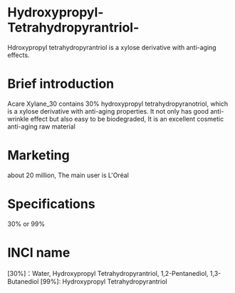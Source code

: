 # Hydroxypropyl-Tetrahydropyrantriol-
Hdroxypropyl tetrahydropyrantriol is a xylose derivative with anti-aging effects.
# Brief introduction
Acare Xylane_30 contains 30% hydroxypropyl tetrahydropyranotriol, which is a xylose derivative with anti-aging properties. It not only has good anti-wrinkle effect but also easy to be biodegraded, It is an excellent cosmetic anti-aging raw material
# Marketing
about 20 million, The main user is L'Oréal
# Specifications
30% or 99%
# INCI name
[30%]：Water, Hydroxypropyl Tetrahydropyrantriol, 1,2-Pentanediol, 1,3-Butanediol
[99%]: Hydroxypropyl Tetrahydropyrantriol
